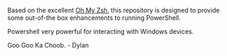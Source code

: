Based on the excellent [Oh My Zsh](http://github.com/robbyrussel/oh-my-zsh), this repository is designed to provide some out-of-the box enhancements to running PowerShell.

Powershell very powerful for interacting with Windows devices.

Goo Goo Ka Choob. - Dylan
